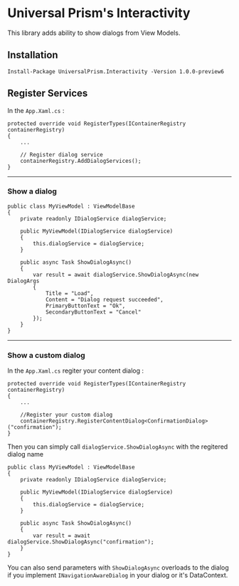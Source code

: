 ﻿# Universal Prism's Interactivity 

This library adds ability to show dialogs from View Models.

## Installation

    Install-Package UniversalPrism.Interactivity -Version 1.0.0-preview6

## Register Services

In the `App.Xaml.cs` :

    protected override void RegisterTypes(IContainerRegistry containerRegistry)
    {
		...

        // Register dialog service
        containerRegistry.AddDialogServices();
    }
----

### Show a dialog

    public class MyViewModel : ViewModelBase
    {
        private readonly IDialogService dialogService;

        public MyViewModel(IDialogService dialogService)
        {
            this.dialogService = dialogService;
        }

        public async Task ShowDialogAsync()
        {
            var result = await dialogService.ShowDialogAsync(new DialogArgs
            {
                Title = "Load",
                Content = "Dialog request succeeded",
                PrimaryButtonText = "Ok",
                SecondaryButtonText = "Cancel"
            });
        }
    }

----
### Show a custom dialog


In the `App.Xaml.cs` regiter your content dialog :

    protected override void RegisterTypes(IContainerRegistry containerRegistry)
    {
		...

        //Register your custom dialog
        containerRegistry.RegisterContentDialog<ConfirmationDialog>("confirmation");
    }

Then you can simply call `dialogService.ShowDialogAsync` with the regitered dialog name

    public class MyViewModel : ViewModelBase
    {
        private readonly IDialogService dialogService;

        public MyViewModel(IDialogService dialogService)
        {
            this.dialogService = dialogService;
        }
        
        public async Task ShowDialogAsync()
        {
            var result = await dialogService.ShowDialogAsync("confirmation");
        }
    }

You can also send parameters with `ShowDialogAsync` overloads to the dialog if you implement `INavigationAwareDialog` in your dialog or it's DataContext.